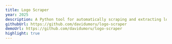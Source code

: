 ```yaml
---
title: Logo Scraper
year: 2025
description: A Python tool for automatically scraping and extracting logo images from websites.
githubUrl: https://github.com/davidumoru/logo-scraper
demoUrl: https://github.com/davidumoru/logo-scraper
highlight: true
---
```

